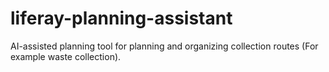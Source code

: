 # liferay-planning-assistant
AI-assisted planning tool for planning and organizing collection routes (For example waste collection).

